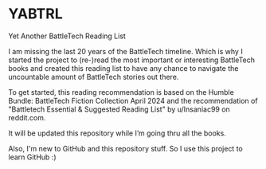 # YABTRL
Yet Another BattleTech Reading List

I am missing the last 20 years of the BattleTech timeline. 
Which is why I started the project to (re-)read the most important or interesting BattleTech books and created this reading list to have any chance to navigate the uncountable amount of BattleTech stories out there.

To get started, this reading recommendation is based on the Humble Bundle: BattleTech Fiction Collection April 2024 and the recommendation of "Battletech Essential & Suggested Reading List" by u/Insaniac99 on reddit.com. 

It will be updated this repository while I’m going thru all the books. 

Also, I'm new to GitHub and this repository stuff. So I use this project to learn GitHub :)
